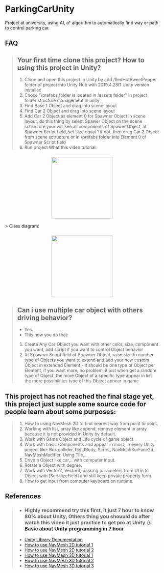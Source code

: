 # ParkingCarUnity
Project at university, using AI, a* algorithm to automatically find way or path to control parking car.

## FAQ
> ## Your first time clone this project? How to using this project in Unity?
> 1. Clone and open this project in Unity by add /RedHotSweetPepper folder of project into Unity Hub with 2019.4.28f1 Unity version installed
> 2. Chose "/prefabs folder is located in /assets folder" in project folder structure management in unity
> 3. Find Base 1 Object and drag into scene layout
> 4. Find Car 2 Object and drag into scene layout
> 5. Add Car 2 Object as element 0 for Spawner Object in scene layout, do this thing by select Spawer Object on the scene sctructure your will see all components of Spawer Object, at Spawner Script field, set size equal 1 if not, then drag Car 2 Object from scene sctructure or in /prefabs folder into Element 0 of Spawner Script field
> 6. Run project
> What this video tutorial:
<h3 align="center">
  <img width="200px" src="https://user-images.githubusercontent.com/55421234/122251554-ceb14c00-cef4-11eb-8f35-bdaea02b152b.mp4">
</h3>
> Class diagram:
<h3 align="center">
  <img width="200px" src="https://user-images.githubusercontent.com/55421234/122251821-0f10ca00-cef5-11eb-9dbd-a565983bf974.png">
</h3>

> ## Can i use multiple car object with others driving behavior?
> - Yes.
> - This how you do that:
> 1. Create Any Car Object you want with other color, size, component you want, add script if you want to control Object behavior
> 2. At Spawner Script field of Spawner Object, raise size to number type of Objects you want to extend and add your new custom Object in extended Element - it should be one type of Object per Element, if you want more, no problem, it just when get a random type of Object, the more Object of a specific type appear in list the more possibilities type of this Object appear in game

## This project has not reached the final stage yet, this project just supple some source code for people learn about some purposes:
> 1. How to using NavMesh 2D to find nearest way from point to point.
> 2. Working with list, array like append, remove element in array because it is not provided in Unity by default.
> 3. Work with Game Object and Life cycle of game object.
> 4. Work with basic Components and appear in most, in every Unity project like: Box collider, RigidBody, Script, NavMeshSurFace2d, NavMeshModifier, Using Tile,..
> 5. Drive a Object like car,.. with computer input.
> 6. Rotate a Object with degree.
> 7. Work with Vector2, Vector3, passing parameters from UI in to Object with [SerializeField] and still keep private property form.
> 8. How to get input from computer keyboard on runtime.

## References
> - ### Highly recommend try this first, it just 7 hour to know 80% about Unity, Others thing you shouuld do after watch this video it just practice to get pro at Unity :): [Basic about Unity programming in 7 hour](https://www.youtube.com/watch?v=gB1F9G0JXOo&list=LL&index=6&t=339s)
> - [Unity Library Documentation](https://docs.unity3d.com/Manual/index.html)
> - [How to use NavMesh 2D tutorial 1](https://www.youtube.com/watch?v=SDfEytEjb5o)
> - [How to use NavMesh 2D tutorial 2](https://www.youtube.com/watch?v=FK-Hn69X7P4)
> - [How to use NavMesh 3D tutorial 1](https://www.youtube.com/watch?v=CHV1ymlw-P8)
> - [How to use NavMesh 3D tutorial 2](https://www.youtube.com/watch?v=FkLJ45Pt-mY)
> - [How to use NavMesh 3D tutorial 3](https://www.youtube.com/watch?v=blPglabGueM&list=RDCMUCYbK_tjZ2OrIZFBvU6CCMiA&index=2)

